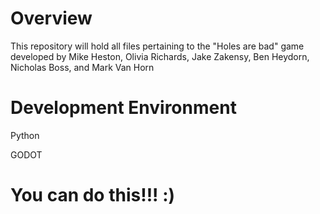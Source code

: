 # Overview
This repository will hold all files pertaining to the "Holes are bad" game developed by
Mike Heston, Olivia Richards, Jake Zakensy, Ben Heydorn, Nicholas Boss, and Mark Van Horn

# Development Environment

Python


GODOT

# You can do this!!! :)